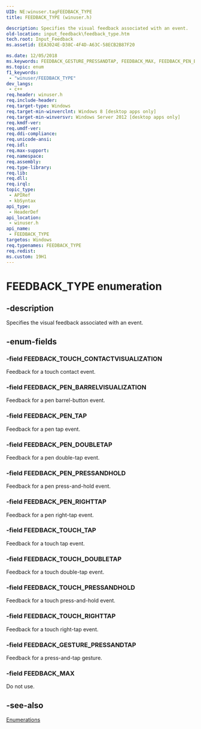 ```yaml
---
UID: NE:winuser.tagFEEDBACK_TYPE
title: FEEDBACK_TYPE (winuser.h)

description: Specifies the visual feedback associated with an event.
old-location: input_feedback\feedback_type.htm
tech.root: Input_Feedback
ms.assetid: EEA3024E-D38C-4F4D-A63C-58ECB2B87F20

ms.date: 12/05/2018
ms.keywords: FEEDBACK_GESTURE_PRESSANDTAP, FEEDBACK_MAX, FEEDBACK_PEN_BARRELVISUALIZATION, FEEDBACK_PEN_DOUBLETAP, FEEDBACK_PEN_PRESSANDHOLD, FEEDBACK_PEN_RIGHTTAP, FEEDBACK_PEN_TAP, FEEDBACK_TOUCH_CONTACTVISUALIZATION, FEEDBACK_TOUCH_DOUBLETAP, FEEDBACK_TOUCH_PRESSANDHOLD, FEEDBACK_TOUCH_RIGHTTAP, FEEDBACK_TOUCH_TAP, FEEDBACK_TYPE, FEEDBACK_TYPE enumeration, input_feedback.feedback_type, inputfeedbackui.feedback_type_, winuser/FEEDBACK_GESTURE_PRESSANDTAP, winuser/FEEDBACK_MAX, winuser/FEEDBACK_PEN_BARRELVISUALIZATION, winuser/FEEDBACK_PEN_DOUBLETAP, winuser/FEEDBACK_PEN_PRESSANDHOLD, winuser/FEEDBACK_PEN_RIGHTTAP, winuser/FEEDBACK_PEN_TAP, winuser/FEEDBACK_TOUCH_CONTACTVISUALIZATION, winuser/FEEDBACK_TOUCH_DOUBLETAP, winuser/FEEDBACK_TOUCH_PRESSANDHOLD, winuser/FEEDBACK_TOUCH_RIGHTTAP, winuser/FEEDBACK_TOUCH_TAP, winuser/FEEDBACK_TYPE
ms.topic: enum
f1_keywords: 
 - "winuser/FEEDBACK_TYPE"
dev_langs:
 - c++
req.header: winuser.h
req.include-header: 
req.target-type: Windows
req.target-min-winverclnt: Windows 8 [desktop apps only]
req.target-min-winversvr: Windows Server 2012 [desktop apps only]
req.kmdf-ver: 
req.umdf-ver: 
req.ddi-compliance: 
req.unicode-ansi: 
req.idl: 
req.max-support: 
req.namespace: 
req.assembly: 
req.type-library: 
req.lib: 
req.dll: 
req.irql: 
topic_type:
 - APIRef
 - kbSyntax
api_type:
 - HeaderDef
api_location:
 - winuser.h
api_name:
 - FEEDBACK_TYPE
targetos: Windows
req.typenames: FEEDBACK_TYPE
req.redist: 
ms.custom: 19H1
---
```


# FEEDBACK_TYPE enumeration


## -description


Specifies  the visual feedback associated with an event.


## -enum-fields




### -field FEEDBACK_TOUCH_CONTACTVISUALIZATION

Feedback for a touch contact event.


### -field FEEDBACK_PEN_BARRELVISUALIZATION

Feedback for a pen barrel-button event.


### -field FEEDBACK_PEN_TAP

Feedback for a pen tap event.


### -field FEEDBACK_PEN_DOUBLETAP

Feedback for a pen double-tap event.


### -field FEEDBACK_PEN_PRESSANDHOLD

Feedback for a pen press-and-hold event.


### -field FEEDBACK_PEN_RIGHTTAP

Feedback for a pen right-tap event.


### -field FEEDBACK_TOUCH_TAP

Feedback for a touch tap event.


### -field FEEDBACK_TOUCH_DOUBLETAP

Feedback for a touch double-tap event.


### -field FEEDBACK_TOUCH_PRESSANDHOLD

Feedback for a touch press-and-hold event.


### -field FEEDBACK_TOUCH_RIGHTTAP

Feedback for a touch right-tap event.


### -field FEEDBACK_GESTURE_PRESSANDTAP

Feedback for a press-and-tap gesture.


### -field FEEDBACK_MAX

Do not use.


## -see-also




<a href="https://docs.microsoft.com/previous-versions/windows/desktop/input_feedback/enumerations">Enumerations</a>
 

 

